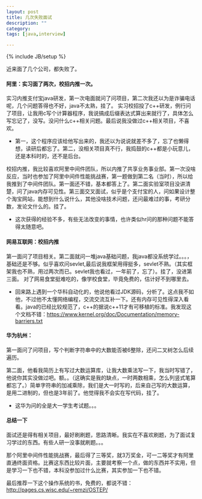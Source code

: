 ```yaml
---
layout: post
title: 几次失败面试
description: ""
category: 
tags: [java,interview]

---
```

{% include JB/setup %}

近来面了几个公司，都失败了。

#### 阿里：实习面了两次，校招内推一次。
实习内推支付宝java研发，第一次电面就问了问项目，第二次我还以为是诈骗电话呢，几个问题答得也不好，java不太熟，挂了。
实习校招投了c++研发，例行问了项目，让我用c写个计算器程序，我说搞成后缀表达式算出来就行了，具体怎么写忘记了，没写。没问什么c++相关问题。最后说我没做过c++相关项目，不喜欢。

+ 第一，这个程序应该给他写出来的，我还以为说说就差不多了，忘了也懒得想，读研后都忘了。第二，没相关项目真不行，我捣鼓的c++都是小玩意儿，还是本科时的，还不是后台。

校招内推，我比较喜欢阿里中间件团队，所以内推了共享业务事业部。第一次没啥反应，当时也参加了阿里中间件性能挑战赛，第一题做到第二名（当时），所以给我推到了中间件团队。第一面还不错，基本都答上了。第二面实验室项目没讲清楚，问了java内存可见性。第三面交叉面试，似乎是个支付宝的人，问如果设计整个淘宝网站，能想到什么说什么，其他没啥技术问题，还问最难过的事，考研分数，发论文什么的。挂了。

+ 这次获得的经验不多，有些无法改变的事情，也许类似hr问的那种问题不能答得太随意吧。

#### 网易互联网：校招内推
第一面问了项目相关。第二面就问一堆java基础问题，我java都没系统学过。。。，基础还是不够。似乎喜欢问sevlet,最后说我框架用得挺多，sevlet不熟。（其实框架我也不熟，用过两次而已。sevlet我也看过，一年前了，忘了）。挂了，没进第三面。
对了网易食堂挺难吃的，像学校食堂，毕竟免费的，估计好不到哪里去。

+ 回来路上遇到一个华科自动化的，他说他看过JDK源码，分析了。这点我不如他，不过他不太懂网络编程，交流交流互补一下。还有内存可见性得深入看看。java的已经比较规范了，c++的据说c++11才有可移植的标准。我发现这个文档不错：https://www.kernel.org/doc/Documentation/memory-barriers.txt


#### 华为杭州：
第一面问了问项目，写个判断字符串中的大数能否被6整除，还问二叉树怎么后续遍历。

第二面，他看我简历上有写过大数运算库，让我大数乘法写一下，我当时写错了，他说你其实没做过吧。额。。（这确实是我的缺点，一时两数相乘，怎么列竖式笔算都忘了。）简单字符串的加减乘除，我们是大一时写的，后来自己写的大数运算，是用二进制的，但也是3年前了。他觉得我不会实在写代码，挂了。

+ 这华为问的全是大一学生考试题。。。


#### 总结一下
面试还是得有相关项目，最好刷刷题，思路清晰。我实在不喜欢刷题，为了面试复习学过的东西。有些人研一没事就刷题。。。

那个阿里中间件性能挑战赛，最后得了三等奖，就3万奖金，可一二等奖才有阿里直通终面资格。比赛这东西比较片面，主要就考察一个点，做的东西并不实用，但是学习一下也不错，本科没参加过什么比赛，其实参加一下也不错。

最后推荐一下这个操作系统的书，免费的，都说不错：
http://pages.cs.wisc.edu/~remzi/OSTEP/